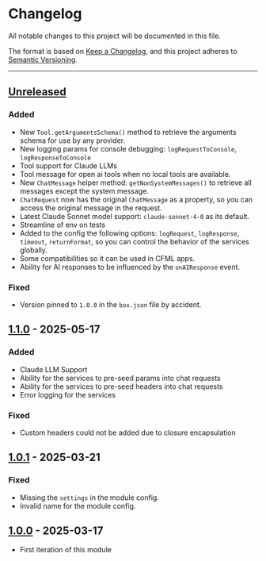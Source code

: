 # Changelog

All notable changes to this project will be documented in this file.

The format is based on [Keep a Changelog](https://keepachangelog.com/en/1.0.0/),
and this project adheres to [Semantic Versioning](https://semver.org/spec/v2.0.0.html).

* * *

## [Unreleased]

### Added

- New `Tool.getArgumentsSchema()` method to retrieve the arguments schema for use by any provider.
- New logging params for console debugging: `logRequestToConsole`, `logResponseToConsole`
- Tool support for Claude LLMs
- Tool message for open ai tools when no local tools are available.
- New `ChatMessage` helper method: `getNonSystemMessages()` to retrieve all messages except the system message.
- `ChatRequest` now has the original `ChatMessage` as a property, so you can access the original message in the request.
- Latest Claude Sonnet model support: `claude-sonnet-4-0` as its default.
- Streamline of env on tests
- Added to the config the following options: `logRequest`, `logResponse`, `timeout`, `returnFormat`, so you can control the behavior of the services globally.
- Some compatibilities so it can be used in CFML apps.
- Ability for AI responses to be influenced by the `onAIResponse` event.

### Fixed

- Version pinned to `1.0.0` in the `box.json` file by accident.

## [1.1.0] - 2025-05-17

### Added

- Claude LLM Support
- Ability for the services to pre-seed params into chat requests
- Ability for the services to pre-seed headers into chat requests
- Error logging for the services

### Fixed

- Custom headers could not be added due to closure encapsulation

## [1.0.1] - 2025-03-21

### Fixed

- Missing the `settings` in the module config.
- Invalid name for the module config.

## [1.0.0] - 2025-03-17

- First iteration of this module

[Unreleased]: https://github.com/ortus-boxlang/bx-ai/compare/v1.1.0...HEAD

[1.1.0]: https://github.com/ortus-boxlang/bx-ai/compare/v1.0.1...v1.1.0

[1.0.1]: https://github.com/ortus-boxlang/bx-ai/compare/v1.0.0...v1.0.1

[1.0.0]: https://github.com/ortus-boxlang/bx-ai/compare/75d7de99df83fbf553920bec4c601f825506820a...v1.0.0
